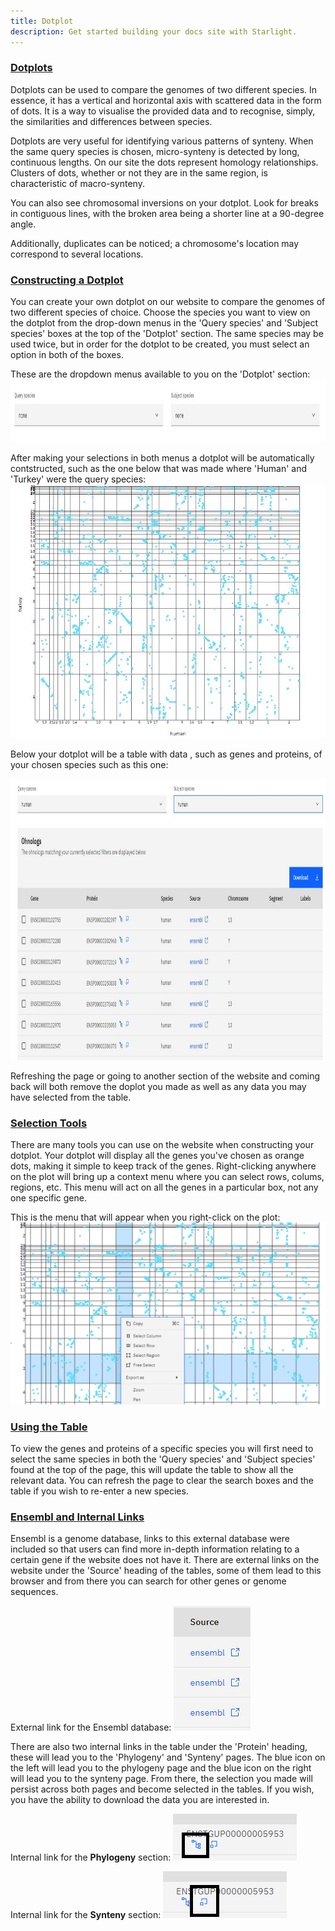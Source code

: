 ```yaml
---
title: Dotplot
description: Get started building your docs site with Starlight.
---
```



### <u> Dotplots </u>

Dotplots can be used to compare the genomes of two different species. In essence, it has a vertical and horizontal axis with scattered data in the form of dots. It is a way to visualise the provided data and to recognise, simply, the similarities and differences between species. 

Dotplots are very useful for identifying various patterns of synteny. When the same query species is chosen, micro-synteny is detected by long, continuous lengths. On our site the dots represent homology relationships. Clusters of dots, whether or not they are in the same region, is characteristic of macro-synteny.

You can also see chromosomal inversions on your dotplot. Look for breaks in contiguous lines, with the broken area being a shorter line at a 90-degree angle.

Additionally, duplicates can be noticed; a chromosome's location may correspond to several locations.

### <u> Constructing a Dotplot </u>

You can create your own dotplot on our website to compare the genomes of two different species of choice. Choose the species you want to view on the dotplot from the drop-down menus in the 'Query species' and 'Subject species' boxes at the top of the 'Dotplot' section. The same species may be used twice, but in order for the dotplot to be created, you must select an option in both of the boxes.

These are the dropdown menus available to you on the 'Dotplot' section:
<img src="/src/assets/dot_query_subject.jpg"
width="1000"
height="100"/>

After making your selections in both menus a dotplot will be automatically contstructed, such as the one below that was made where 'Human' and 'Turkey' were the query species:
<img src="/src/assets/dotplot.jpg">

Below your dotplot will be a table with data , such as genes and proteins, of your chosen species such as this one:

<img src="/src/assets/dotplot_table.jpg"
width="850"
height="450"/>



Refreshing the page or going to another section of the website and coming back will both remove the doplot you made as well as any data you may have selected from the table.

### <u> Selection Tools </u>

There are many tools you can use on the website when constructing your dotplot. Your dotplot will display all the genes you've chosen as orange dots, making it simple to keep track of the genes. Right-clicking anywhere on the plot will bring up a context menu where you can select rows, colums, regions, etc. This menu will act on all the genes in a particular box, not any one specific gene. 

This is the menu that will appear when you right-click on the plot:
<img src="/src/assets/dot_menu.png">


### <u> Using the Table </u>

To view the genes and proteins of a specific species you will first need to select the same species in both the 'Query species' and 'Subject species' found at the top of the page, this will update the table to show all the relevant data. You can refresh the page to clear the search boxes and the table if you wish to re-enter a new species. 

### <u> Ensembl and Internal Links </u>

Ensembl is a genome database, links to this external database were included so that users can find more in-depth information relating to a certain gene if the website does not have it. There are external links on the website under the 'Source' heading of the tables, some of them lead to this browser and from there you can search for other genes or genome sequences. 

External link for the Ensembl database:
<img src="/src/assets/source.jpg">

There are also two internal links in the table under the 'Protein' heading, these will lead you to the 'Phylogeny' and 'Synteny' pages. The blue icon on the left will lead you to the phylogeny page and the blue icon on the right will lead you to the synteny page. From there, the selection you made will persist across both pages and become selected in the tables. If you wish, you have the ability to download the data you are interested in. 

Internal link for the <b>Phylogeny</b> section:
<img src="/src/assets/internal_tree.png">


Internal link for the <b>Synteny</b> section:
<img src="/src/assets/internal_synteny.png">